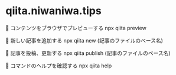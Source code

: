 # qiita.niwaniwa.tips

🚀 コンテンツをブラウザでプレビューする
  npx qiita preview

🚀 新しい記事を追加する
  npx qiita new (記事のファイルのベース名)

🚀 記事を投稿、更新する
  npx qiita publish (記事のファイルのベース名)

💁 コマンドのヘルプを確認する
  npx qiita help